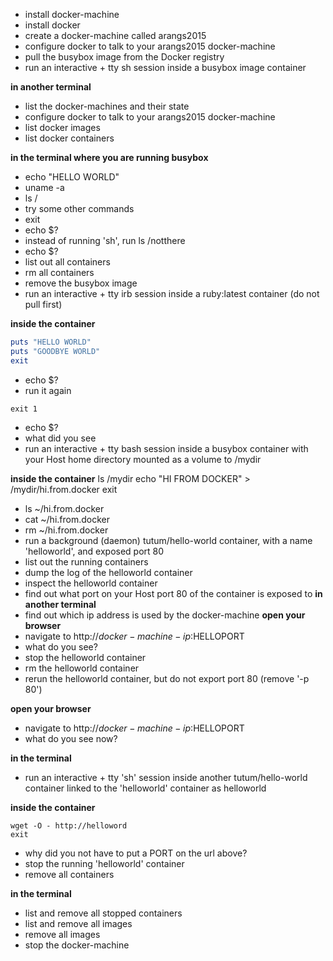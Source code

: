 * install docker-machine
* install docker
* create a docker-machine called arangs2015
* configure docker to talk to your arangs2015 docker-machine
* pull the busybox image from the Docker registry
* run an interactive + tty sh session inside a busybox image container

**in another terminal**
* list the docker-machines and their state
* configure docker to talk to your arangs2015 docker-machine
* list docker images
* list docker containers

**in the terminal where you are running busybox**
* echo "HELLO WORLD"
* uname -a
* ls /
* try some other commands
* exit
* echo $?
* instead of running 'sh', run ls /notthere
* echo $?
* list out all containers
* rm all containers
* remove the busybox image
* run an interactive + tty irb session inside a ruby:latest container (do not pull first)

**inside the container**
```ruby
puts "HELLO WORLD"
puts "GOODBYE WORLD"
exit
```
* echo $?
* run it again
```
exit 1
```
* echo $?
* what did you see
* run an interactive + tty bash session inside a busybox container with your Host home directory mounted as a volume to /mydir

**inside the container**
ls /mydir
echo "HI FROM DOCKER" > /mydir/hi.from.docker
exit
* ls ~/hi.from.docker
* cat ~/hi.from.docker
* rm ~/hi.from.docker
* run a background (daemon) tutum/hello-world container, with a name 'helloworld', and exposed port 80
* list out the running containers
* dump the log of the helloworld container
* inspect the helloworld container
* find out what port on your Host port 80 of the container is exposed to
**in another terminal**
* find out which ip address is used by the docker-machine
**open your browser**
* navigate to http://$docker-machine-ip:$HELLOPORT
* what do you see?
* stop the helloworld container
* rm the helloworld container
* rerun the helloworld container, but do not export port 80 (remove '-p 80')

**open your browser**
* navigate to http://$docker-machine-ip:$HELLOPORT
* what do you see now?

**in the terminal**
* run an interactive + tty 'sh' session inside another tutum/hello-world container linked to the 'helloworld' container as helloworld

**inside the container**
```
wget -O - http://helloword
exit
```
* why did you not have to put a PORT on the url above?
* stop the running 'helloworld' container
* remove all containers

**in the terminal**
* list and remove all stopped containers
* list and remove all images
* remove all images
* stop the docker-machine
